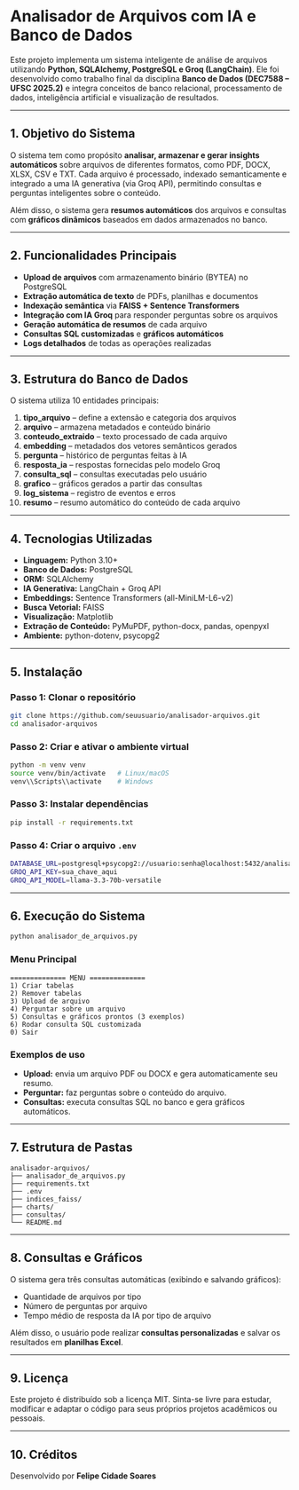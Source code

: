 # Analisador de Arquivos com IA e Banco de Dados

Este projeto implementa um sistema inteligente de análise de arquivos utilizando **Python, SQLAlchemy, PostgreSQL e Groq (LangChain)**.
Ele foi desenvolvido como trabalho final da disciplina **Banco de Dados (DEC7588 – UFSC 2025.2)** e integra conceitos de banco relacional, processamento de dados, inteligência artificial e visualização de resultados.

---

## 1. Objetivo do Sistema

O sistema tem como propósito **analisar, armazenar e gerar insights automáticos** sobre arquivos de diferentes formatos, como PDF, DOCX, XLSX, CSV e TXT.
Cada arquivo é processado, indexado semanticamente e integrado a uma IA generativa (via Groq API), permitindo consultas e perguntas inteligentes sobre o conteúdo.

Além disso, o sistema gera **resumos automáticos** dos arquivos e consultas com **gráficos dinâmicos** baseados em dados armazenados no banco.

---

## 2. Funcionalidades Principais

* **Upload de arquivos** com armazenamento binário (BYTEA) no PostgreSQL
* **Extração automática de texto** de PDFs, planilhas e documentos
* **Indexação semântica** via **FAISS + Sentence Transformers**
* **Integração com IA Groq** para responder perguntas sobre os arquivos
* **Geração automática de resumos** de cada arquivo
* **Consultas SQL customizadas** e **gráficos automáticos**
* **Logs detalhados** de todas as operações realizadas

---

## 3. Estrutura do Banco de Dados

O sistema utiliza 10 entidades principais:

1. **tipo_arquivo** – define a extensão e categoria dos arquivos
2. **arquivo** – armazena metadados e conteúdo binário
3. **conteudo_extraido** – texto processado de cada arquivo
4. **embedding** – metadados dos vetores semânticos gerados
5. **pergunta** – histórico de perguntas feitas à IA
6. **resposta_ia** – respostas fornecidas pelo modelo Groq
7. **consulta_sql** – consultas executadas pelo usuário
8. **grafico** – gráficos gerados a partir das consultas
9. **log_sistema** – registro de eventos e erros
10. **resumo** – resumo automático do conteúdo de cada arquivo

---

## 4. Tecnologias Utilizadas

* **Linguagem:** Python 3.10+
* **Banco de Dados:** PostgreSQL
* **ORM:** SQLAlchemy
* **IA Generativa:** LangChain + Groq API
* **Embeddings:** Sentence Transformers (all-MiniLM-L6-v2)
* **Busca Vetorial:** FAISS
* **Visualização:** Matplotlib
* **Extração de Conteúdo:** PyMuPDF, python-docx, pandas, openpyxl
* **Ambiente:** python-dotenv, psycopg2

---

## 5. Instalação

### Passo 1: Clonar o repositório

```bash
git clone https://github.com/seuusuario/analisador-arquivos.git
cd analisador-arquivos
```

### Passo 2: Criar e ativar o ambiente virtual

```bash
python -m venv venv
source venv/bin/activate   # Linux/macOS
venv\\Scripts\\activate    # Windows
```

### Passo 3: Instalar dependências

```bash
pip install -r requirements.txt
```

### Passo 4: Criar o arquivo `.env`

```bash
DATABASE_URL=postgresql+psycopg2://usuario:senha@localhost:5432/analisador
GROQ_API_KEY=sua_chave_aqui
GROQ_API_MODEL=llama-3.3-70b-versatile
```

---

## 6. Execução do Sistema

```bash
python analisador_de_arquivos.py
```

### Menu Principal

```
============== MENU ==============
1) Criar tabelas
2) Remover tabelas
3) Upload de arquivo
4) Perguntar sobre um arquivo
5) Consultas e gráficos prontos (3 exemplos)
6) Rodar consulta SQL customizada
0) Sair
```

### Exemplos de uso

* **Upload:** envia um arquivo PDF ou DOCX e gera automaticamente seu resumo.
* **Perguntar:** faz perguntas sobre o conteúdo do arquivo.
* **Consultas:** executa consultas SQL no banco e gera gráficos automáticos.

---

## 7. Estrutura de Pastas

```
analisador-arquivos/
├── analisador_de_arquivos.py
├── requirements.txt
├── .env
├── indices_faiss/
├── charts/
├── consultas/
└── README.md
```

---

## 8. Consultas e Gráficos

O sistema gera três consultas automáticas (exibindo e salvando gráficos):

* Quantidade de arquivos por tipo
* Número de perguntas por arquivo
* Tempo médio de resposta da IA por tipo de arquivo

Além disso, o usuário pode realizar **consultas personalizadas** e salvar os resultados em **planilhas Excel**.

---

## 9. Licença

Este projeto é distribuído sob a licença MIT.
Sinta-se livre para estudar, modificar e adaptar o código para seus próprios projetos acadêmicos ou pessoais.

---

## 10. Créditos

Desenvolvido por **Felipe Cidade Soares**